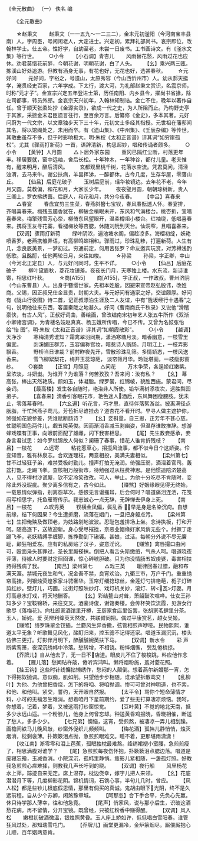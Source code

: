 <!-- { "loadSidebar": true } -->
《全元散曲》 （一） 佚名 编

　　《全元散曲》


　　☆赵秉文
　　赵秉文（一一五九～一二三二），金末元初滏阳（今河南宝丰县南）人，字周臣，号闲闲老人，大定进士。兴定初，累拜礼部尚书。哀宗即位，改翰林学士。仕五帝。性好学，自幼至老，未尝一日废书。工书画诗文。有《滏水文集》等行世。
　　○小令
　　【小石调】青杏儿
　　风雨替花愁，风雨过花也应休。劝君莫惜花前醉，今朝花谢，明朝花谢，白了人头。
　　【幺】乘兴两三瓯，拣溪山好处追游。但教有酒身无事，有花也好，无花也好，选甚春秋。
　　☆元好问
　　元好问，字裕之，号遗山，太原秀容（今山西忻州市）人。幼从郝天挺学，淹贯经史百家，六年学成。下太行，渡大河，为礼部赵秉文赏识，名震京师，时称“元才子”。金宣宗兴定五年登进士第，历任南阳、内乡县令，擢尚书省掾，除左司都事，转员外郎。金哀宗天兴初年，入翰林知制诰。金亡不仕，晚年以著作自任。曾于顺天张柔处抄《金源实录》，欲成一代之史，为人所阻而止。乃构野史亭于其家，采摭金末君臣遗言往行，至百余万言。后纂修《金史》，多本其著。元好问蔚为一代文宗，以文章独步天下三十年，元初文士多经其指授。元世祖在藩邸闻其名，将以馆阁处之，未用而卒。有《遗山集》、《中州集》、《壬辰杂编》等传世。其散曲虽存不多，但于时影响极大。明·朱权《太和正音谱》评其词“如穷崖孤松”。尤其《骤雨打新荷》一首，语辞清新，构思超妙，唱和传诵者颇多。
　　○小令
　　【黄钟】人月圆
　　△卜居外家东园
　　重冈已隔红尘断，村落更年丰。移居要就，窗中远岫，舍后长松。十年种木，一年种谷，都付儿童。老夫惟有，醒来明月，醉后清风。
　　玄都观里桃千树，花落水空流。凭君莫问，清泾浊渭，去马来牛。谢公扶病，羊昙挥涕，一醉都休。古今几度，生存华屋，零落山丘。
　　【仙吕】后庭花破子
　　玉树后庭前，瑶华妆镜边。去年花不老，今年月又圆。莫教偏，和花和月，大家长少年。
　　夜夜璧月圆，朝朝琼树新。贵人三阁上，罗衣拂绣茵。后庭人，和花和月，共分今夜春。
　　【中吕】喜春来
　　△春宴
　　春盘宜剪三生菜，春燕斜簪七宝钗，春风春酝透人怀。春宴排，齐唱喜春来。梅残玉靥香犹在，柳破金梢眼未开，东风和气满楼台。桃杏折，宜唱喜春来。梅擎残雪芳心奈，柳倚东风望眼开，温柔樽俎小楼台。红袖绕，低唱喜春来。携将玉友寻花寨，看褪梅妆等杏腮，休随刘阮到天台。仙洞窄，且唱喜春来。
　　【双调】骤雨打新荷
　　绿叶阴浓，遍池塘水阁，偏趁凉多。海榴初绽，妖艳喷香罗。老燕携雏弄语，有高柳鸣蝉相和。骤雨过，珍珠乱糁，打遍新荷。人生有几，念良辰美景，一梦初过。穷通前定，何用苦张罗？命友邀宾玩赏，对芳樽浅酌低歌。且酩酊，任他两轮日月，来往如梭。
　　☆孙梁
　　孙梁，字正卿，中山（今河北正定县）人，与元好问同时。生平不详。
　　○小令
　　【仙吕】后庭花破子
　　柳叶黛眉秋，菱花妆镜羞。夜夜长门月，天寒独上楼。水东流，新诗谁寄，相思红叶秋。
　　☆商[A155]
　　商[A155]，字正叔，一作政叔。曹州济阴（今山东曹县）人。出身于簪缨世家。先祖本姓殷，因避宋宣帝赵弘殷讳，改姓商。父锡，因正叔兄仕金显贵，封朝大夫。与元好问有通家之好，交谊颇厚。好问有《陇山行役图》诗二首，记正叔漂泊生涯及二人友谊，中有“陇坂经行十遇春”之句，说明他往来东西，客居秦陇之地甚久。好问《曹南商氏千秋录》又说他“滑稽豪侠，有古人风”。正叔好词曲，善绘画，曾改编南宋初年艺人张五牛所作《双渐小卿诸宫调》，为青楼名妓赵真真、杨玉娥所传唱，今已不传。又曾为名妓张怡  绘“怡  图”。明·朱权《太和正音谱》评其词“如朝霞散彩”。
　　○小令
　　【越调】天净沙
　　寒梅清秀谁知？霜禽翠羽同期，潇洒寒塘月淡。暗香幽意，一枝雪里偏宜。
　　剡溪媚压群芳，玉容偏称宫妆，暗惹诗人断肠。月明江上，一枝弄影飘香。
　　野桥当日谁裁？前村昨夜先开，雪散珍珠乱筛。多情娇态，一枝风送香来。
　　雪飞柳絮梨花，梅开玉蕊琼葩，  淡帘筛月华。玲珑堪画，一枝瘦影窗纱。
　　○套数
　　【正宫】月照庭
　　△问花
　　万木争荣，各逞娇红嫩紫。呈浓淡，斗妍蚩。为谁开？为谁落？何苦孜孜？吾来问：汝有私？
　　【幺】  幕高张，棒出天然艳质。颜如玉，体凝脂。绿罗裳，红锦帔，貌胜西施。蒙君问，尽妾词。
　　【最高楼】发生各自随时，艳治非人所使。铅华满树添妆次，远胜梨园弟子。
　　【喜春来】清香引客眠花市，艳色迷人酒卮，东风舞困瘦腰肢。犹未止，零落幕春时。
　　【六幺遍】听花言，巧才思，直待伴落絮游丝。披离满径点胭脂，干忙煞燕子莺儿。芳苞折尽谁挂齿？道杏花不看开时。早寻人做主遮护你，煞强如花貌参差，凭谁赋断肠诗？
　　【幺】妾斟量，自三思，正芳年不甚心慈。仗聪明国色两件儿，觑五陵英俊。因而渐消香减玉剥幽姿，但温存谁敢推辞。想游蜂戏蝶有正事，向眼前面配了雄雌，闪下我害相思。
　　【尾】先生教妾感承，妾身言君试思：如今罗纰锦故人何似？阑珊了春事，惜花人谁肯折残枝？
　　【南吕】一枝花
　　△远寄
　　粘花惹草心，招揽风流事，都不似今日个这娇姿。伶变知音，雅有林泉志。合欢连理枝，两意相投，美满夫妻相似。
　　【梁州第七】甘不过轻狂子弟，难禁受极纣勤儿。撞声打拍无淹润。倚强压弱，滴溜着官司。轰盆打甑，走踢飞拳。查核相万般街市，待勉强过从枉费神思。是他惯追陪济楚高人，见不得村沙谎厮，钦不定冷笑孜孜。可人，举止。为他十分吃尽不肯随时，变除此外没瑕疵。聚少离多信有之，古今如此。
　　【赚煞】好姻缘眼见得无终始，一载恩情似弹指，别离怨草次。感恨无言谩搔耳，后会何时？唱道痛泪连洒，花笺闷写相思字，托鱼雁寄传示。我志诚心一点无辞，无辞惮去伊身上死。
　　【南吕】一枝花
　　△叹秀英
　　钗横金凤偏，鬓乱香  ，早是身是名染沉疴。自想前缘，结下何因果？今生遭折磨，流落在娼门，一旦把身躯点污。
　　【梁州第七】生把俺殃及做顶老，为妓路划地波波。忍耻包羞排场上坐。念诗执板，打和开呵。随高逐下，送故迎新。身心受尽摧挫，奈恶业姻缘好家风俏无些个。纣撅丁走踢飞拳，老妖精缚手缠脚，拣挣勤到下锹镬。甚娘，过活。每朝分外说不尽无廉耻，颠狂相爱左。应有的私房贴了汉子，姿意淫讹。
　　【赚煞】禽唇撮口由闲可，殴面枭头甚罪过，圣长里厮搽抹。倒把人看舌头斯缴络，气杀人呵。唱道晓夜评薄，待嫁人时要财定囫囵课，惊心碎唬胆破。只为你没情肠五奴虔婆，毒害相扶持得残病了我。
　　【南吕】梁州第七
　　△戏三英
　　暖律回春过腊，融和布满天涯。禁城元夜生和气，况金吾不禁，良宵欢治。九衢三市，万户千门。重重绣帘高挂，列银烛荧煌家家斗骋奢华。玉帘灯细捻琼丝，金莲灯勺排艳葩，栀子灯碎剪红纱。壁灯儿，巧画。过街灯照映纱灯、戏灯机关妙，滚灯、转<瓦>灯耍。月灯高悬水灯戏，将天地酬答。
　　【幺】彩结鳌山对耸，箫韶鼓吹喧哗。仕女王孙知多少？宝鞍锦轿，来往交叉。酒豪诗俊，谢馆秦楼。会传杯笑饮流霞，见游女行歌尽《落梅花》。向杜郎家酒馆里开樽，王厨家食店里饭罢，张胡家茗肆里分茶。玉人，娇姹。爱  英辨利绛英天然俊，共联臂同把。偶过平康赏茗，越女吴姬。
　　【赚煞】绮罗珠翠金钗插，兰麝风生异香撒，弦管相煎声咿哑。民物熙熙，谁道太平无象？听歌舞见风化，酩酊归来，控玉骢不记得还家。唱道玉漏沉沉，楼头仿佛三更打。灯影伴月明下，醉醺醺婉英扶下马。
　　【双调】新水令
　　彩  声断紫鸾箫，夜深沉绣帏中冷落。愁转增，不相饶。粉悴烟憔，  鬓乱倦梳掠。
　　【乔牌儿】自从他去了，无一日不店道。眼皮儿不住了梭梭跳，料应他作念着。
　　【雁儿落】愁闻砧杵敲，倦听宾鸿叫。懒将烟粉施，羞对菱花照。
　　【挂玉钩】这些时针线慵拈懒绣作，愁闷的人颠倒。想着燕尔新婚那一宵，怎下得把奴抛调。意似痴，肌如削。只望他步步相随，谁承望拆散鸾交！
　　【乱柳叶】为他、为他曾把香烧，怎下的将咱、将咱抛调。惨可可曾对神明道，也不索，和他、和他叫。紧交，誓约，天开眼自然报。
　　【太平令】骂你个短命薄情才料，小可的无福怎生难消。想着咱月下星前期约，爱了些无打算凄凉烦恼。我呵，你想着，记着，梦着，又被这雨打纱窗惊觉。
　　【豆叶黄】不觉的地北天南，抵多少水远山遥。一个粉脸儿，他身上何曾忘却。钟送黄昏鸡报晓，昏晓相催，断送了愁人，多多少少。
　　【七兄弟】懊恼，这宵，受煎熬，被凄凉一弄儿相刮躁。画檐间铁马儿晚风敲，纱窗外促织儿频频叫。
　　【梅花酒】孤帏儿静悄悄，烛灭烟消，枕剩衾薄。扑簌簌泪点抛，急煎煎眼难交。睡不着，更那堪雨潇潇！
　　【收江南】淅零零和泪上芭蕉，孤眠独枕最难熬。绛绡裙褪小蛮腰，急煎煎瘦了，相思满腹对谁学？
　　【尾】急煎煎每夜伤怀抱，扑簌簌泪点腮边落。唱道是废寝忘飧，玉减香消。小院深沉，孤帏里静悄。瘦影儿紧相随，一盏孤灯照。好教我急煎煎心痒难揉，则教我几声长吁到的晓。
　　【双调】夜行船
　　风里杨花水上萍，踪迹自来无定。席上温存，枕边侥幸，嫁字儿把人来领。
　　【幺】花底潜潜月下等，几度柳影花阴。锦机情词，石镌心事，半句儿几时，曾应。
　　【风人松】都是些钞儿根底假恩情，那里有倘买的真诚。鬼胡由眼下光阴，终不是久远前程。自从少个苏卿，闲煞豫章城。
　　【阿那忽】合下手合平，先负心先赢。休只待学那人薄幸，往和他急竟。
　　【尾声】俏家风，说与那小后生，识破这酒愁花病。再不留情，分开宝镜。既曾经，只被红粉香中赚得醒。
　　【双调】风入松
　　嫩橙初破酒微温，银烛照黄昏。玉人座上娇如许，低低唱白雪阳春。谁管狂风过处，那知瑞雪屯门。
　　【乔牌儿】画堂更漏冷，金炉篆烟尽。厮偎厮抱心儿顺，百年姻两意肯。
